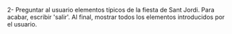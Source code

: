 2- Preguntar al usuario elementos típicos de la fiesta de Sant Jordi.
Para acabar, escribir 'salir'. Al final, mostrar todos los elementos introducidos por el usuario.